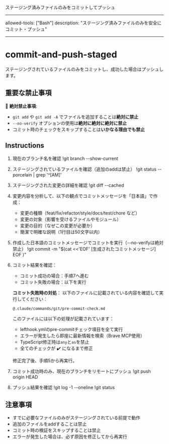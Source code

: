 ステージング済みファイルのみをコミットしてプッシュ

---

allowed-tools: ["Bash"]
description: "ステージング済みファイルのみを安全にコミット・プッシュ"

---

# commit-and-push-staged

ステージングされているファイルのみをコミットし、成功した場合はプッシュします。

## 重要な禁止事項

🚫 **絶対禁止事項**:

- `git add` や `git add -A` でファイルを追加することは**絶対に禁止**
- `--no-verify` オプションの使用は**絶対に絶対に絶対に禁止**
- コミット時のチェックをスキップすることは**いかなる理由でも禁止**

## Instructions

1. 現在のブランチ名を確認
   !git branch --show-current

2. ステージングされているファイルを確認（追加のaddは禁止）
   !git status --porcelain | grep '^[AM]'

3. ステージングされた変更の詳細を確認
   !git diff --cached

4. 変更内容を分析して、以下の観点でコミットメッセージを「日本語」で作成：
   - 変更の種類（feat/fix/refactor/style/docs/test/chore など）
   - 変更の対象（影響を受けるファイルやモジュール）
   - 変更の目的（なぜこの変更が必要か）
   - 簡潔で明確な説明（1行目は50文字以内）

5. 作成した日本語のコミットメッセージでコミットを実行（--no-verifyは絶対禁止）
   !git commit -m "$(cat <<'EOF'
   [生成されたコミットメッセージ]
   EOF
   )"

6. コミット結果を確認：
   - コミット成功の場合：手順7へ進む
   - コミット失敗の場合：以下を実行

   **コミット失敗時の対処**：
   以下のファイルに記載されている内容を確認して実行してください：
   
   ```
   @.claude/commands/git/pre-commit-check.md
   ```
   
   このファイルには以下の処理が記載されています：
   - lefthook.ymlのpre-commitチェック項目を全て実行
   - エラーが発生したら即座に最新情報を検索（Brave MCP使用）
   - TypeScript修正時は`any`と`as`を禁止
   - 全てのチェックが ✔️ になるまで修正
   
   修正完了後、手順5から再実行。

7. コミット成功時のみ、現在のブランチをリモートにプッシュ
   !git push origin HEAD

8. プッシュ結果を確認
   !git log -1 --oneline
   !git status

## 注意事項

- すでに必要なファイルのみがステージングされている前提で動作
- 追加のファイルをaddすることは禁止
- コミット時の検証をスキップすることは禁止
- エラーが発生した場合は、必ず原因を修正してから再実行
